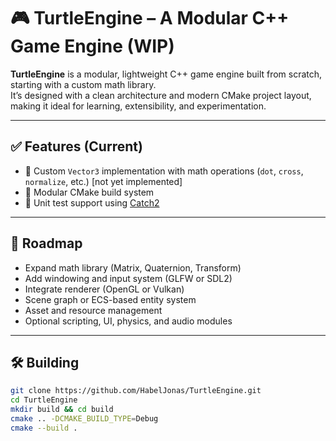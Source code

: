 # 🎮 TurtleEngine – A Modular C++ Game Engine (WIP)

**TurtleEngine** is a modular, lightweight C++ game engine built from scratch, starting with a custom math library.  
It’s designed with a clean architecture and modern CMake project layout, making it ideal for learning, extensibility, and experimentation.

---

## ✅ Features (Current)

- 🔢 Custom `Vector3` implementation with math operations (`dot`, `cross`, `normalize`, etc.) [not yet implemented]
- 🧱 Modular CMake build system
- 🧪 Unit test support using [Catch2](https://github.com/catchorg/Catch2)

---

## 🚧 Roadmap

- Expand math library (Matrix, Quaternion, Transform)
- Add windowing and input system (GLFW or SDL2)
- Integrate renderer (OpenGL or Vulkan)
- Scene graph or ECS-based entity system
- Asset and resource management
- Optional scripting, UI, physics, and audio modules

---

## 🛠️ Building

```bash
git clone https://github.com/HabelJonas/TurtleEngine.git
cd TurtleEngine
mkdir build && cd build
cmake .. -DCMAKE_BUILD_TYPE=Debug
cmake --build .
